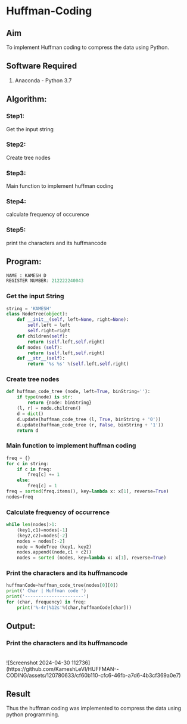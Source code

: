 # Huffman-Coding
## Aim
To implement Huffman coding to compress the data using Python.

## Software Required
1. Anaconda - Python 3.7

## Algorithm:
### Step1:
Get the input string
<br>


### Step2:
Create tree nodes
<br>

### Step3:
Main function to implement huffman coding
<br>

### Step4:
calculate frequency of occurence
<br>

### Step5:
print the characters and its huffmancode
<br>

 
## Program:
```python
NAME : KAMESH D
REGISTER NUMBER: 212222240043
```
### Get the input String

``` Python
string = 'KAMESH'
class NodeTree(object):
    def __init__(self, left=None, right=None): 
        self.left = left
        self.right=right
    def children(self):
        return (self.left,self.right)
    def nodes (self):
        return (self.left,self.right)
    def __str__(self):
        return '%s %s' %(self.left,self.right)
```

### Create tree nodes

``` Python
def huffman_code_tree (node, left=True, binString=''):
    if type(node) is str:
        return {node: binString}
    (l, r) = node.children()
    d = dict()
    d.update(huffman_code_tree (l, True, binString + '0'))
    d.update(huffman_code_tree (r, False, binString + '1'))
    return d
```

### Main function to implement huffman coding

``` Python
freq = {}
for c in string:
    if c in freq:
        freq[c] += 1
    else:
        freq[c] = 1
freq = sorted(freq.items(), key=lambda x: x[1], reverse=True)
nodes=freq
```

### Calculate frequency of occurrence

``` Python
while len(nodes)>1:
    (key1,c1)=nodes[-1]
    (key2,c2)=nodes[-2]
    nodes = nodes[:-2]
    node = NodeTree (key1, key2)
    nodes.append((node,c1 + c2))
    nodes = sorted (nodes, key=lambda x: x[1], reverse=True)
```

### Print the characters and its huffmancode

``` Python
huffmanCode=huffman_code_tree(nodes[0][0])
print(' Char | Huffman code ') 
print('----------------------')
for (char, frequency) in freq:
    print('%-4r|%12s'%(char,huffmanCode[char]))
```



## Output:
### Print the characters and its huffmancode
<br>
![Screenshot 2024-04-30 112736](https://github.com/KameshLeVI/HUFFMAN--CODING/assets/120780633/cf60b110-cfc6-46fb-a7d6-4b3cf369a0e7)





## Result
Thus the huffman coding was implemented to compress the data using python programming.
